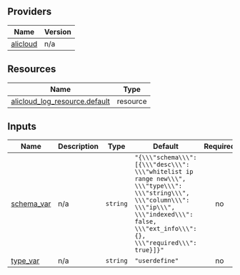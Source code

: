 <!-- BEGIN_TF_DOCS -->
## Providers

| Name | Version |
|------|---------|
| <a name="provider_alicloud"></a> [alicloud](#provider\_alicloud) | n/a |

## Resources

| Name | Type |
|------|------|
| [alicloud_log_resource.default](https://registry.terraform.io/providers/hashicorp/alicloud/latest/docs/resources/log_resource) | resource |

## Inputs

| Name | Description | Type | Default | Required |
|------|-------------|------|---------|:--------:|
| <a name="input_schema_var"></a> [schema\_var](#input\_schema\_var) | n/a | `string` | `"{\\\"schema\\\": [{\\\"desc\\\": \\\"whitelist ip range new\\\", \\\"type\\\": \\\"string\\\", \\\"column\\\": \\\"ip\\\", \\\"indexed\\\": false, \\\"ext_info\\\": {}, \\\"required\\\": true}]}"` | no |
| <a name="input_type_var"></a> [type\_var](#input\_type\_var) | n/a | `string` | `"userdefine"` | no |
<!-- END_TF_DOCS -->    